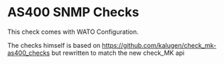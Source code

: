 # AS400 SNMP Checks

This check comes with WATO Configuration.

The checks himself is based on https://github.com/kalugen/check_mk-as400_checks but rewritten to match the new check_MK api
